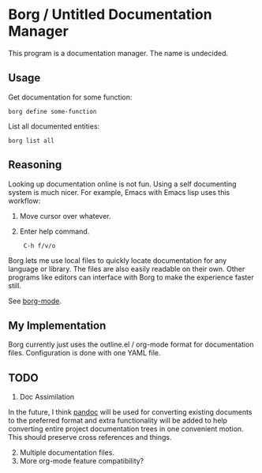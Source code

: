 # Borg / Untitled Documentation Manager #

This program is a documentation manager. The name is undecided.

## Usage ##

Get documentation for some function:

    borg define some-function
    
List all documented entities:

    borg list all
    
## Reasoning ##

Looking up documentation online is not fun. Using a self documenting system is
much nicer. For example, Emacs with Emacs lisp uses this workflow:

1. Move cursor over whatever.
2. Enter help command.

        C-h f/v/o

Borg lets me use local files to quickly locate documentation for any language or
library. The files are also easily readable on their own. Other programs like
editors can interface with Borg to make the experience faster still.

See [borg-mode](https://github.com/Tass0sm/borg-mode.el ).

## My Implementation ##

Borg currently just uses the outline.el / org-mode format for documentation
files. Configuration is done with one YAML file.

## TODO ##

1. Doc Assimilation

In the future, I think [pandoc](https://pandoc.org ) will be used for converting
existing documents to the preferred format and extra functionality will be added
to help converting entire project documentation trees in one convenient
motion. This should preserve cross references and things.

2. Multiple documentation files.
3. More org-mode feature compatibility?
